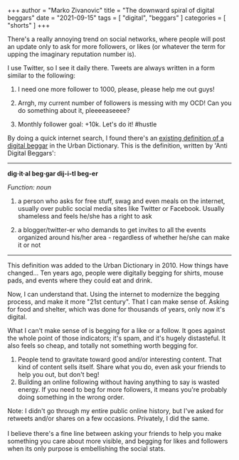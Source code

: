 +++
author = "Marko Zivanovic"
title = "The downward spiral of digital beggars"
date = "2021-09-15"
tags = [
    "digital", "beggars"
]
categories = [
    "shorts"
]
+++

There's a really annoying trend on social networks, where people will post an update only to ask for more followers, or likes (or whatever the term for upping the imaginary reputation number is). 


I use Twitter, so I see it daily there. Tweets are always written in a form similar to the following:


1) I need one more follower to 1000, please, please help me out guys!

2) Arrgh, my current number of followers is messing with my OCD! Can you do something about it, pleeeeaseeee?

3) Monthly follower goal: +10k. Let's do it! #hustle


By doing a quick internet search, I found there's an [existing definition of a digital beggar](https://www.urbandictionary.com/define.php?term=Digital%20Beggar) in the Urban Dictionary. This is the definition, written by 'Anti Digital Beggars':

<hr />

**dig·it·al beg·gar dij-i-tl beg-er**


*Function: noun*

1. a person who asks for free stuff, swag and even meals on the internet, usually over public social media sites like Twitter or Facebook. Usually shameless and feels he/she has a right to ask 

2. a blogger/twitter-er who demands to get invites to all the events organized around his/her area - regardless of whether he/she can make it or not

<hr />

This definition was added to the Urban Dictionary in 2010. How things have changed... Ten years ago, people were digitally begging for shirts, mouse pads, and events where they could eat and drink. 


Now, I can understand that. Using the internet to modernize the begging process, and make it more "21st century". That I can make sense of. Asking for food and shelter, which was done for thousands of years, only now it's digital. 


What I can't make sense of is begging for a like or a follow. It goes against the whole point of those indicators; it's spam, and it's hugely distasteful. It also feels so cheap, and totally not something worth begging for.


1) People tend to gravitate toward good and/or interesting content. That kind of content sells itself. Share what you do, even ask your friends to help you out, but don't beg!
2) Building an online following without having anything to say is wasted energy. If you need to beg for more followers, it means you're probably doing something in the wrong order. 


<span class="text-disclaimer">
Note: I didn't go through my entire public online history, but I've asked for retweets and/or shares on a few occasions. Privately, I did the same. 
</span>
<br /><br />
<span class="text-disclaimer">
I believe there's a fine line between asking your friends to help you make something you care about more visible, and begging for likes and followers when its only purpose is embellishing the social stats.
</span>